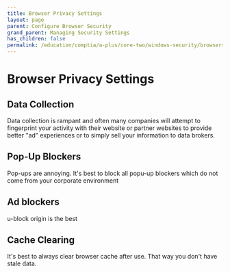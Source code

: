 ```yaml
---
title: Browser Privacy Settings
layout: page
parent: Configure Browser Security
grand_parent: Managing Security Settings
has_children: false
permalink: /education/comptia/a-plus/core-two/windows-security/browsers/privacy/
---
```


# Browser Privacy Settings

## Data Collection

Data collection is rampant and often many companies will attempt to fingerprint your activity with their website or partner websites to provide better "ad" experiences or to simply sell your information to data brokers.

## Pop-Up Blockers

Pop-ups are annoying. It's best to block all popu-up blockers which do not come from your corporate environment

## Ad blockers

u-block origin is the best

## Cache Clearing

It's best to always clear browser cache after use. That way you don't have stale data.
